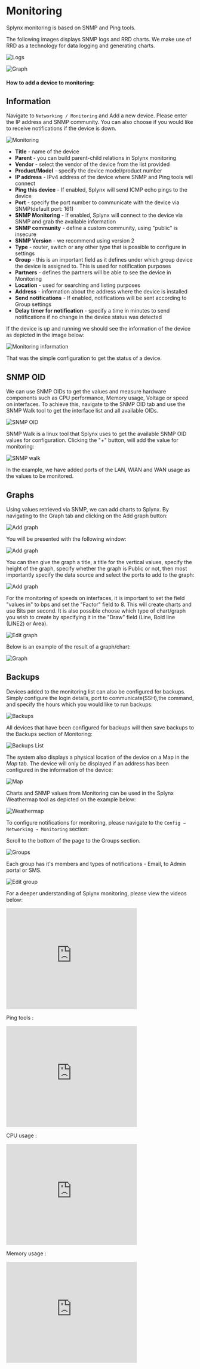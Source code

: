 Monitoring
==========


Splynx monitoring is based on SNMP and Ping tools.

The following images displays SNMP logs and RRD charts. We make use of RRD as a technology for data logging and generating charts.


![Logs](logs1.png)

![Graph](graph1.png)


#### How to add a device to monitoring:

## Information

Navigate to `Networking / Monitoring` and Add a new device. Please enter the IP address and SNMP community. You can also choose if you would like to receive notifications if the device is down.

![Monitoring](monitoring_add1.png)

* **Title** - name of the device
* **Parent** - you can build parent-child relations in Splynx monitoring
* **Vendor** - select the vendor of the device from the list provided
* **Product/Model** - specify the device model/product number
* **IP address** - IPv4 address of the device where SNMP and Ping tools will connect
* **Ping this device** - If enabled, Splynx will send ICMP echo pings to the device
* **Port** - specify the port number to communicate with the device via SNMP(default port: 161)
* **SNMP Monitoring** - If enabled, Splynx will connect to the device via SNMP and grab the available information
* **SNMP community** - define a custom community, using "public" is insecure
* **SNMP Version** - we recommend using version 2
* **Type** - router, switch or any other type that is possible to configure in settings
* **Group** - this is an important field as it defines under which group device the device is assigned to. This is used for notification purposes
* **Partners** - defines the partners will be able to see the device in Monitoring
* **Location** - used for searching and listing purposes
* **Address** - information about the address where the device is installed
* **Send notifications** - If enabled,  notifications will be sent according to Group settings
* **Delay timer for notification** - specify a time in minutes to send notifications if no change in the device status was detected


If the device is up and running we should see the information of the device as depicted in the image below:

![Monitoring information](mon_info1.png)


That was the simple configuration to get the status of a device.

## SNMP OID

We can use SNMP OIDs to get the values and measure hardware components such as CPU performance, Memory usage, Voltage or speed on interfaces. To achieve this, navigate to the SNMP OID tab and use the SNMP Walk tool to get the interface list and all available OIDs.

![SNMP OID](snmp_oid1.png)


SNMP Walk is a linux tool that Splynx uses to get the available SNMP OID values for configuration. Clicking the "+" button, will add the value for monitoring:

![SNMP walk](snmp_walk.png)


In the example, we have added ports of the LAN, WlAN and WAN usage as the values to be monitored.

## Graphs

Using values retrieved via SNMP, we can add charts to Splynx. By navigating to the Graph tab and clicking on the Add graph button:

![Add graph](add_graph1.png)

You will be presented with the following window:

![Add graph](add_graph2.png)

You can then give the graph a title, a title for the vertical values, specify the height of the graph, specify whether the graph is Public or not, then most importantly specify the data source and select the ports to add to the graph:

![Add graph](add_graph3.png)

For the monitoring of speeds on interfaces, it is important to set the field "values in" to bps and set the "Factor" field to 8. This will create charts and use Bits per second. It is also possible choose which type of chart/graph you wish to create by specifying it in the "Draw" field (Line, Bold line (LINE2) or Area).

![Edit graph](edit_graph1.png)


Below is an example of the result of a graph/chart:

![Graph](view_graph1.png)


## Backups

Devices added to the monitoring list can also be configured for backups. Simply configure the login details, port to communicate(SSH),the command, and specify the hours which you would like to run backups:

![Backups](backup.png)

All devices that have been configured for backups will then save backups to the Backups section of Monitoring:

![Backups List](backup_list.png)

The system also displays a physical location of the device on a Map in the *Map* tab. The device will only be displayed if an address has been configured in the information of the device:

![Map](map.png)


Charts and SNMP values from Monitoring can be used in the Splynx Weathermap tool as depicted on the example below:

![Weathermap](weathermap.png)


To configure notifications for monitoring, please navigate to the `Config → Networking → Monitoring` section:

Scroll to the bottom of the page to the Groups section.

![Groups](groups.png)


Each group has it's members and types of notifications - Email, to Admin portal or SMS.

![Edit group](edit_group.png)


For a deeper understanding of Splynx monitoring, please view the videos below:

<iframe frameborder=0 height=270 width=350 allowfullscreen src="https://www.youtube.com/embed/2XDbqc7b-cI?wmode=opaque">Video on youtube</iframe>


Ping tools :

<iframe frameborder=0 height=270 width=350 allowfullscreen src="https://www.youtube.com/embed/BebSml0tQ-U?wmode=opaque">Video on youtube</iframe>


CPU usage :

<iframe frameborder=0 height=270 width=350 allowfullscreen src="https://www.youtube.com/embed/jr_HKAT4qHA?wmode=opaque">Video on youtube</iframe>


Memory usage :
<iframe frameborder=0 height=270 width=350 allowfullscreen src="https://www.youtube.com/embed/yIlq_msIpmA?wmode=opaque">Video on youtube</iframe>
